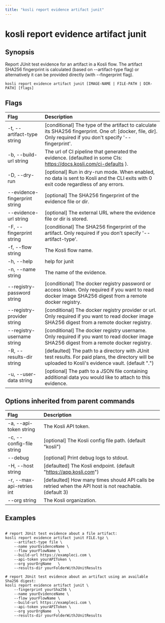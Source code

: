```yaml
---
title: "kosli report evidence artifact junit"
---
```


# kosli report evidence artifact junit

## Synopsis

Report JUnit test evidence for an artifact in a Kosli flow.
The artifact SHA256 fingerprint is calculated (based on --artifact-type flag) or alternatively it can be provided directly (with --fingerprint flag).

```shell
kosli report evidence artifact junit [IMAGE-NAME | FILE-PATH | DIR-PATH] [flags]
```

## Flags
| Flag | Description |
| :--- | :--- |
|    -t, --artifact-type string  |  [conditional] The type of the artifact to calculate its SHA256 fingerprint. One of: [docker, file, dir]. Only required if you don't specify '--fingerprint'.  |
|    -b, --build-url string  |  The url of CI pipeline that generated the evidence. (defaulted in some CIs: https://docs.kosli.com/ci-defaults ).  |
|    -D, --dry-run  |  [optional] Run in dry-run mode. When enabled, no data is sent to Kosli and the CLI exits with 0 exit code regardless of any errors.  |
|        --evidence-fingerprint string  |  [optional] The SHA256 fingerprint of the evidence file or dir.  |
|        --evidence-url string  |  [optional] The external URL where the evidence file or dir is stored.  |
|    -F, --fingerprint string  |  [conditional] The SHA256 fingerprint of the artifact. Only required if you don't specify '--artifact-type'.  |
|    -f, --flow string  |  The Kosli flow name.  |
|    -h, --help  |  help for junit  |
|    -n, --name string  |  The name of the evidence.  |
|        --registry-password string  |  [conditional] The docker registry password or access token. Only required if you want to read docker image SHA256 digest from a remote docker registry.  |
|        --registry-provider string  |  [conditional] The docker registry provider or url. Only required if you want to read docker image SHA256 digest from a remote docker registry.  |
|        --registry-username string  |  [conditional] The docker registry username. Only required if you want to read docker image SHA256 digest from a remote docker registry.  |
|    -R, --results-dir string  |  [defaulted] The path to a directory with JUnit test results. For paid plans, the directory will be uploaded to Kosli's evidence vault. (default ".")  |
|    -u, --user-data string  |  [optional] The path to a JSON file containing additional data you would like to attach to this evidence.  |


## Options inherited from parent commands
| Flag | Description |
| :--- | :--- |
|    -a, --api-token string  |  The Kosli API token.  |
|    -c, --config-file string  |  [optional] The Kosli config file path. (default "kosli")  |
|        --debug  |  [optional] Print debug logs to stdout.  |
|    -H, --host string  |  [defaulted] The Kosli endpoint. (default "https://app.kosli.com")  |
|    -r, --max-api-retries int  |  [defaulted] How many times should API calls be retried when the API host is not reachable. (default 3)  |
|        --org string  |  The Kosli organization.  |


## Examples

```shell

# report JUnit test evidence about a file artifact:
kosli report evidence artifact junit FILE.tgz \
	--artifact-type file \
	--name yourEvidenceName \
	--flow yourFlowName \
	--build-url https://exampleci.com \
	--api-token yourAPIToken \
	--org yourOrgName	\
	--results-dir yourFolderWithJUnitResults

# report JUnit test evidence about an artifact using an available Sha256 digest:
kosli report evidence artifact junit \
	--fingerprint yourSha256 \
	--name yourEvidenceName \
	--flow yourFlowName \
	--build-url https://exampleci.com \
	--api-token yourAPIToken \
	--org yourOrgName	\
	--results-dir yourFolderWithJUnitResults

```

